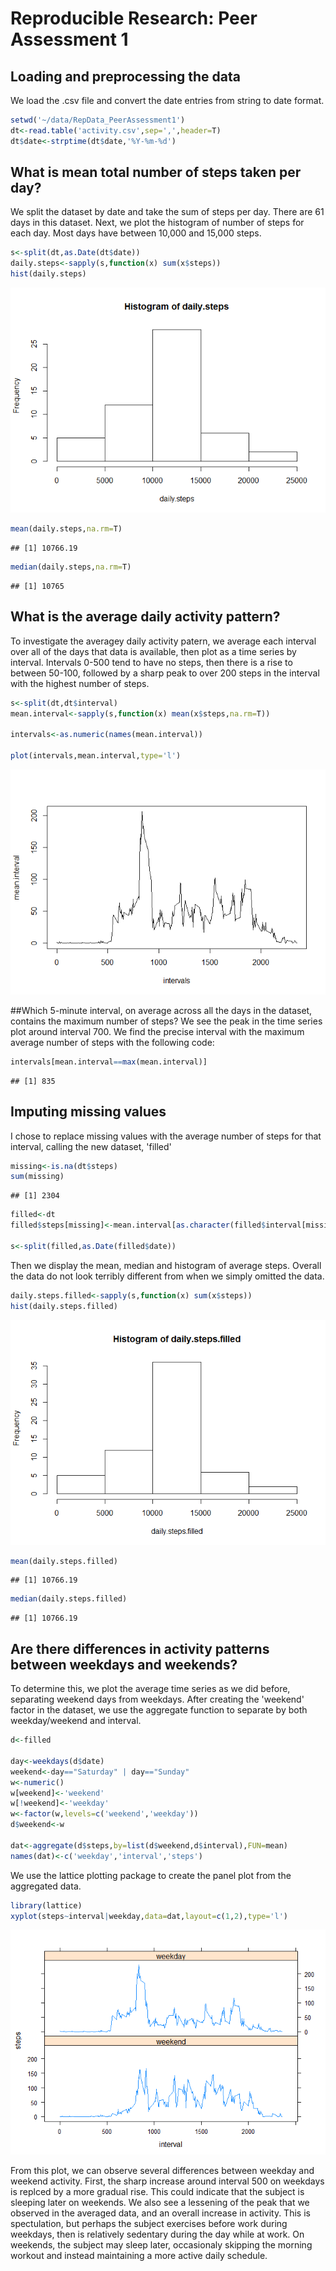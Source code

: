 # Reproducible Research: Peer Assessment 1


## Loading and preprocessing the data
We load the .csv file and convert the date entries from string to date format.


```r
setwd('~/data/RepData_PeerAssessment1')
dt<-read.table('activity.csv',sep=',',header=T)
dt$date<-strptime(dt$date,'%Y-%m-%d')
```

## What is mean total number of steps taken per day?
We split the dataset by date and take the sum of steps per day. There are 61 days in this dataset. Next, we plot the histogram of number of steps for each day. Most days have between 10,000 and 15,000 steps.


```r
s<-split(dt,as.Date(dt$date))
daily.steps<-sapply(s,function(x) sum(x$steps))
hist(daily.steps)
```

![](./PA1_template_files/figure-html/unnamed-chunk-2-1.png) 

```r
mean(daily.steps,na.rm=T)
```

```
## [1] 10766.19
```

```r
median(daily.steps,na.rm=T)
```

```
## [1] 10765
```


## What is the average daily activity pattern?
To investigate the averagey daily activity patern, we average each interval over all of the days that data is available, then plot as a time series by interval. Intervals 0-500 tend to have no steps, then there is a rise to between 50-100, followed by a sharp peak to over 200 steps in the interval with the highest number of steps.


```r
s<-split(dt,dt$interval)
mean.interval<-sapply(s,function(x) mean(x$steps,na.rm=T))

intervals<-as.numeric(names(mean.interval))

plot(intervals,mean.interval,type='l')
```

![](./PA1_template_files/figure-html/unnamed-chunk-3-1.png) 

##Which 5-minute interval, on average across all the days in the dataset, contains the maximum number of steps?
We see the peak in the time series plot around interval 700. We find the precise interval with the maximum average number of steps with the following code:


```r
intervals[mean.interval==max(mean.interval)]
```

```
## [1] 835
```

## Imputing missing values
I chose to replace missing values with the average number of steps for that interval, calling the new dataset, 'filled'


```r
missing<-is.na(dt$steps)
sum(missing)
```

```
## [1] 2304
```

```r
filled<-dt
filled$steps[missing]<-mean.interval[as.character(filled$interval[missing])]

s<-split(filled,as.Date(filled$date))
```
Then we display the mean, median and histogram of average steps. Overall the data do not look terribly different from when we simply omitted the data. 


```r
daily.steps.filled<-sapply(s,function(x) sum(x$steps))
hist(daily.steps.filled)
```

![](./PA1_template_files/figure-html/unnamed-chunk-6-1.png) 

```r
mean(daily.steps.filled)
```

```
## [1] 10766.19
```

```r
median(daily.steps.filled)
```

```
## [1] 10766.19
```
## Are there differences in activity patterns between weekdays and weekends?
To determine this, we plot the average time series as we did before, separating weekend days from weekdays. After creating the 'weekend' factor in the dataset, we use the aggregate function to separate by both weekday/weekend and interval.


```r
d<-filled

day<-weekdays(d$date)
weekend<-day=="Saturday" | day=="Sunday"
w<-numeric()
w[weekend]<-'weekend'
w[!weekend]<-'weekday'
w<-factor(w,levels=c('weekend','weekday'))
d$weekend<-w

dat<-aggregate(d$steps,by=list(d$weekend,d$interval),FUN=mean)
names(dat)<-c('weekday','interval','steps')
```
We use the lattice plotting package to create the panel plot from the aggregated data.


```r
library(lattice)
xyplot(steps~interval|weekday,data=dat,layout=c(1,2),type='l')
```

![](./PA1_template_files/figure-html/unnamed-chunk-8-1.png) 

From this plot, we can observe several differences between weekday and weekend activity. First, the sharp increase around interval 500 on weekdays is replced by a more gradual rise. This could indicate that the subject is sleeping later on weekends. We also see a lessening of the peak that we observed in the averaged data, and an overall increase in activity. This is spectulation, but perhaps the subject exercises before work during weekdays, then is relatively sedentary during the day while at work. On weekends, the subject may sleep later, occasionaly skipping the morning workout and instead maintaining a more active daily schedule.
